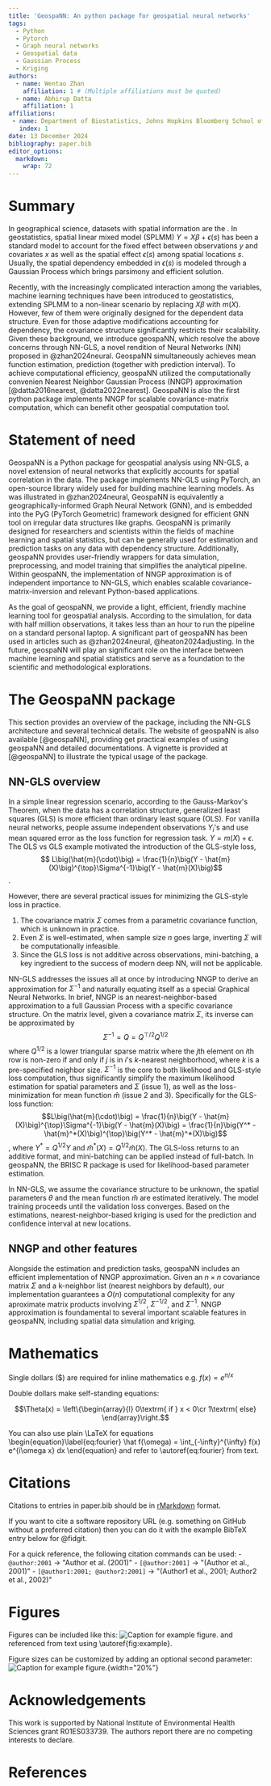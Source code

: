 ```yaml
---
title: 'GeospaNN: An python package for geospatial neural networks'
tags:
  - Python
  - Pytorch
  - Graph neural networks
  - Geospatial data
  - Gaussian Process
  - Kriging
authors:
  - name: Wentao Zhan
    affiliation: 1 # (Multiple affiliations must be quoted)
  - name: Abhirup Datta
    affiliation: 1
affiliations:
 - name: Department of Biostatistics, Johns Hopkins Bloomberg School of Public Health
   index: 1
date: 13 December 2024
bibliography: paper.bib
editor_options: 
  markdown: 
    wrap: 72
---
```


# Summary

In geographical science, datasets with spatial information are the . In
geostatistics, spatial linear mixed model (SPLMM)
$Y = X\beta + \epsilon(s)$ has been a standard model to account for the
fixed effect between observations $y$ and covariates $x$ as well as the
spatial effect $\epsilon(s)$ among spatial locations $s$. Usually, the
spatial dependency embedded in $\epsilon(s)$ is modeled through a
Gaussian Process which brings parsimony and efficient solution.

Recently, with the increasingly complicated interaction among the
variables, machine learning techniques have been introduced to
geostatistics, extending SPLMM to a non-linear scenario by replacing
$X\beta$ with $m(X)$. However, few of them were originally designed for
the dependent data structure. Even for those adaptive modifications
accounting for dependency, the covariance structure significantly
restricts their scalability. Given these background, we introduce
geospaNN, which resolve the above concerns through NN-GLS, a novel
rendition of Neural Networks (NN) proposed in @zhan2024neural. GeospaNN
simultaneously achieves mean function estimation, prediction (together
with prediction interval). To achieve computational efficiency, geospaNN
utilized the computationally convenien Nearest Neighbor Gaussian Process
(NNGP) approximation [@datta2016nearest, @datta2022nearest]. GeospaNN is
also the first python package implements NNGP for scalable
covariance-matrix computation, which can benefit other geospatial
computation tool.

# Statement of need

GeospaNN is a Python package for geospatial analysis using NN-GLS, a
novel extension of neural networks that explicitly accounts for spatial
correlation in the data. The package implements NN-GLS using PyTorch, an
open-source library widely used for building machine learning models. As
was illustrated in @zhan2024neural, GeospaNN is equivalently a
geographically-informed Graph Neural Network (GNN), and is embedded into
the PyG (PyTorch Geometric) framework designed for efficient GNN tool on
irregular data structures like graphs. GeospaNN is primarily designed
for researchers and scientists within the fields of machine learning and
spatial statistics, but can be generally used for estimation and
prediction tasks on any data with dependency structure. Additionally,
geospaNN provides user-friendly wrappers for data simulation,
preprocessing, and model training that simplifies the analytical
pipeline. Within geospaNN, the implementation of NNGP approximation is
of independent importance to NN-GLS, which enables scalable
covariance-matrix-inversion and relevant Python-based applications.

As the goal of geospaNN, we provide a light, efficient, friendly machine
learning tool for geospatial analysis. According to the simulation, for
data with half million observations, it takes less than an hour to run
the pipeline on a standard personal laptop. A significant part of
geospaNN has been used in articles such as @zhan2024neural,
@heaton2024adjusting. In the future, geospaNN will play an significant
role on the interface between machine learning and spatial statistics
and serve as a foundation to the scientific and methodological
explorations.

# The GeospaNN package

This section provides an overview of the package, including the NN-GLS
architecture and several technical details. The website of geospaNN is
also available [@geospaNN], providing get practical examples of using
geospaNN and detailed documentations. A vignette is provided at
[@geospaNN] to illustrate the typical usage of the package.

## NN-GLS overview

In a simple linear regression scenario, according to the Gauss-Markov's
Theorem, when the data has a correlation structure, generalized least
squares (GLS) is more efficient than ordinary least square (OLS). For
vanilla neural networks, people assume independent observations $Y_i$'s
and use mean squared error as the loss function for regression task.
$Y = m(X) + \epsilon$. The OLS vs GLS example motivated the introduction
of the GLS-style loss,
$$ L\big(\hat{m}(\cdot)\big) = \frac{1}{n}\big(Y - \hat{m}(X)\big)^{\top}\Sigma^{-1}\big(Y - \hat{m}(X)\big)$$.

However, there are several practical issues for minimizing the GLS-style
loss in practice.

1.  The covariance matrix $\Sigma$ comes from a parametric covariance
    function, which is unknown in practice.
2.  Even $\Sigma$ is well-estimated, when sample size $n$ goes large,
    inverting $\Sigma$ will be computationally infeasible.
3.  Since the GLS loss is not additive across observations,
    mini-batching, a key ingredient to the success of modern deep NN,
    will not be applicable.

NN-GLS addresses the issues all at once by introducing NNGP to derive an
approximation for $\Sigma^{-1}$ and naturally equating itself as a
special Graphical Neural Networks. In brief, NNGP is an
nearest-neighbor-based approximation to a full Gaussian Process with a
specific covariance structure. On the matrix level, given a covariance
matrix $\Sigma$, its inverse can be approximated by
$$\Sigma^{-1} = Q = Q^{\top/2}Q^{1/2}$$ where $Q^{1/2}$ is a lower
triangular sparse matrix where the $j$th element on $i$th row is
non-zero if and only if $j$ is in $i$'s $k$-nearest neighborhood, where
$k$ is a pre-specified neighbor size. $\Sigma^{-1}$ is the core to both
likelihood and GLS-style loss computation, thus significantly simplify
the maximum likelihood estimation for spatial parameters and $\Sigma$
(issue 1), as well as the loss-minimization for mean function $\hat{m}$
(issue 2 and 3). Specifically for the GLS-loss function:
$$L\big(\hat{m}(\cdot)\big) = \frac{1}{n}\big(Y - \hat{m}(X)\big)^{\top}\Sigma^{-1}\big(Y - \hat{m}(X)\big) = \frac{1}{n}\big(Y^* - \hat{m}^*(X)\big)^{\top}\big(Y^* - \hat{m}^*(X)\big)$$,
where $Y^* = Q^{1/2}Y$ and $\hat{m}^*(X) = Q^{1/2}\hat{m}(X)$. The
GLS-loss returns to an additive format, and mini-batching can be applied
instead of full-batch. In geospaNN, the BRISC R package is used for
likelihood-based parameter estimation.

In NN-GLS, we assume the covariance structure to be unknown, the spatial
parameters $\theta$ and the mean function $\hat{m}$ are estimated
iteratively. The model training proceeds until the validation loss
converges. Based on the estimations, nearest-neighbor-based kriging is
used for the prediction and confidence interval at new locations.

## NNGP and other features

Alongside the estimation and prediction tasks, geospaNN includes an
efficient implementation of NNGP approximation. Given an $n\times n$
covariance matrix $\Sigma$ and a k-neighbor list (nearest neighbors by
default), our implementation guarantees a $O(n)$ computational
complexity for any aproximate matrix products involving $\Sigma^{1/2}$,
$\Sigma^{-1/2}$, and $\Sigma^{-1}$. NNGP approximation is foundamental
to several important scalable features in geospaNN, including spatial
data simulation and kriging.

# Mathematics

Single dollars (\$) are required for inline mathematics e.g.
$f(x) = e^{\pi/x}$

Double dollars make self-standing equations:

$$\Theta(x) = \left\{\begin{array}{l}
0\textrm{ if } x < 0\cr
1\textrm{ else}
\end{array}\right.$$

You can also use plain \LaTeX for equations
\begin{equation}\label{eq:fourier}
\hat f(\omega) = \int_{-\infty}^{\infty} f(x) e^{i\omega x} dx
\end{equation} and refer to \autoref{eq:fourier} from text.

# Citations

Citations to entries in paper.bib should be in
[rMarkdown](http://rmarkdown.rstudio.com/authoring_bibliographies_and_citations.html)
format.

If you want to cite a software repository URL (e.g. something on GitHub
without a preferred citation) then you can do it with the example BibTeX
entry below for @fidgit.

For a quick reference, the following citation commands can be used: -
`@author:2001` -\> "Author et al. (2001)" - `[@author:2001]` -\>
"(Author et al., 2001)" - `[@author1:2001; @author2:2001]` -\> "(Author1
et al., 2001; Author2 et al., 2002)"

# Figures

Figures can be included like this: ![Caption for example
figure.](figure.png) and referenced from text using
\autoref{fig:example}.

Figure sizes can be customized by adding an optional second parameter:
![Caption for example figure.](figure.png){width="20%"}

# Acknowledgements

This work is supported by National Institute of Environmental Health
Sciences grant R01ES033739. The authors report there are no competing
interests to declare.

# References
